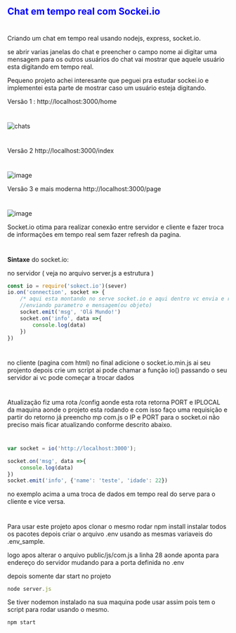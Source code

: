 ## <font color='blue'>**Chat em tempo real com Sockei.io** </font> 
# 
Criando um chat em tempo real usando nodejs, express, socket.io.

se abrir varias janelas do chat e preencher o campo nome ai digitar uma mensagem para os outros usuários do chat vai mostrar que aquele usuário esta digitando em tempo real.

Pequeno projeto achei interesante que peguei pra estudar sockei.io e implementei esta parte de mostrar caso um usuário esteja digitando.

Versão 1 : http://localhost:3000/home
#
![chats](https://user-images.githubusercontent.com/12955437/164973832-0f47c80a-f119-4e96-a8b9-31992ed7f8b8.png)

#
Versão 2 http://localhost:3000/index
#
![image](https://github.com/user-attachments/assets/0f66db12-1e51-4e5e-8d7e-aa6a4898eff8)

Versão 3 e mais moderna http://localhost:3000/page
#
![image](https://github.com/user-attachments/assets/5af738e7-a516-438a-9e0e-56e6b36cf94d)

Socket.io otima para realizar conexão entre servidor e cliente e fazer troca de informações em tempo real sem fazer refresh da pagina.
#
**Sintaxe** do socket.io:

no servidor ( veja no arquivo server.js a estrutura )
~~~javascript 
const io = require('sokect.io')(sever)
io.on('connection', socket => {
    /* aqui esta montando no serve socket.io e aqui dentro vc envia e recebe mensagem dos client */
    //enviando parametro e mensagem(ou objeto)
    socket.emit('msg', 'Olá Mundo!')
    socket.on('info', data =>{
        console.log(data)
    })
})
~~~
#
no cliente (pagina com html) no final adicione o socket.io.min.js ai seu projento depois crie um script ai pode chamar a função 
io() passando o seu servidor ai vc pode começar a trocar dados

#
Atualização fiz uma rota /config aonde esta rota retorna PORT e IPLOCAL da maquina aonde o projeto esta rodando e com isso faço uma requisição e partir do retorno já preencho mp com.js o IP e PORT para o socket.oi não preciso mais ficar atualizando conforme descrito abaixo.
#
~~~javascript
var socket = io('http://localhost:3000');

socket.on('msg', data =>{
    console.log(data)
})
socket.emit('info', {'name': 'teste', 'idade': 22})
~~~

no exemplo acima a uma troca de dados em tempo real do serve para o cliente e vice versa.

#
Para usar este projeto apos clonar o mesmo rodar npm install instalar todos os pacotes depois criar o arquivo .env usando as mesmas variaveis do .env_sample.

logo apos alterar o arquivo public/js/com.js a linha 28 aonde aponta para endereço do servidor mudando para a porta definida no .env

depois somente dar start no projeto

~~~~javascript
node server.js
~~~~
Se tiver nodemon instalado na sua maquina pode usar assim pois tem o script para rodar usando o mesmo.
~~~~javascript
npm start
~~~~


